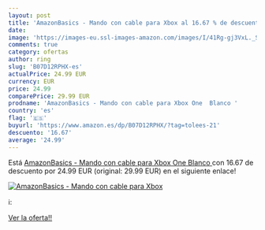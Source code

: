 ```yaml
---
layout: post
title: 'AmazonBasics - Mando con cable para Xbox al 16.67 % de descuento'
date: 
image: 'https://images-eu.ssl-images-amazon.com/images/I/41Rg-gj3VxL._SL200_.jpg'
comments: true
category: ofertas
author: ring
slug: 'B07D12RPHX-es'
actualPrice: 24.99 EUR
currency: EUR
price: 24.99
comparePrice: 29.99 EUR
prodname: 'AmazonBasics - Mando con cable para Xbox One  Blanco '
country: 'es'
flag: '🇪🇸'
buyurl: 'https://www.amazon.es/dp/B07D12RPHX/?tag=tolees-21'
descuento: '16.67'
average: '24.99'
---
```


Está [AmazonBasics - Mando con cable para Xbox One  Blanco ](https://www.amazon.es/dp/B07D12RPHX/?tag=tolees-21) con 16.67 de descuento por 24.99 EUR (original: 29.99 EUR) en el siguiente enlace!

[![AmazonBasics - Mando con cable para Xbox](https://images-eu.ssl-images-amazon.com/images/I/41Rg-gj3VxL._SL200_.jpg)](https://www.amazon.es/dp/B07D12RPHX/?tag=tolees-21)

ℹ️:


[Ver la oferta!!](https://www.amazon.es/dp/B07D12RPHX/?tag=tolees-21)
